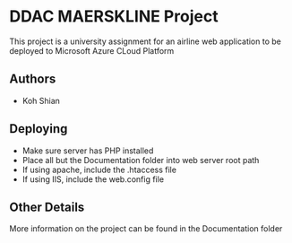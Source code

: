 # DDAC MAERSKLINE Project
This project is a university assignment for an airline web application to be deployed to Microsoft Azure CLoud Platform

## Authors
- Koh Shian

## Deploying
- Make sure server has PHP installed
- Place all but the Documentation folder into web server root path
- If using apache, include the .htaccess file
- If using IIS, include the web.config file

## Other Details
More information on the project can be found in the Documentation folder